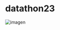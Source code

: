 # datathon23

![imagen](https://github.com/pbaldisa/datathon23/assets/80753129/5e8b3e39-b061-46df-b279-f50e0561f80c)
